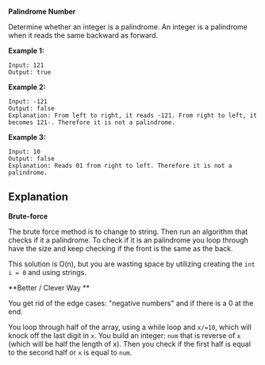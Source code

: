 **Palindrome Number**

Determine whether an integer is a palindrome. An integer is a palindrome when it reads the same backward as forward.

**Example 1:**

```
Input: 121
Output: true
```

**Example 2:**

```
Input: -121
Output: false
Explanation: From left to right, it reads -121. From right to left, it becomes 121-. Therefore it is not a palindrome.
```

**Example 3:**

```
Input: 10
Output: false
Explanation: Reads 01 from right to left. Therefore it is not a palindrome.
```

## Explanation

**Brute-force**

The brute force method is to change to string. Then run an algorithm that checks if it a palindrome. To check if it is an palindrome you loop through have the size and keep checking if the front is the same as the back. 

This solution is O(n), but you are wasting space by utilizing creating the ```int i = 0``` and using strings.

**Better / Clever Way **

You get rid of the edge cases: "negative numbers" and if there is a 0 at the end.

You loop through half of the array, using a while loop and `x/=10`, which will knock off the last digit in `x`. You build an integer: `num` that is reverse of `x` (which will be half the length of x). Then you check if the first half is equal to the second half or `x` is equal to `num`.